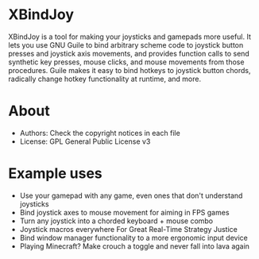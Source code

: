 XBindJoy
========

XBindJoy is a tool for making your joysticks and gamepads more
useful. It lets you use GNU Guile to bind arbitrary scheme code to
joystick button presses and joystick axis movements, and provides
function calls to send synthetic key presses, mouse clicks, and mouse
movements from those procedures. Guile makes it easy to bind hotkeys
to joystick button chords, radically change hotkey functionality at
runtime, and more.

About
=====

* Authors:      Check the copyright notices in each file
* License:      GPL General Public License v3

Example uses
============

* Use your gamepad with any game, even ones that don't understand joysticks
* Bind joystick axes to mouse movement for aiming in FPS games
* Turn any joystick into a chorded keyboard + mouse combo
* Joystick macros everywhere For Great Real-Time Strategy Justice
* Bind window manager functionality to a more ergonomic input device
* Playing Minecraft? Make crouch a toggle and never fall into lava again
